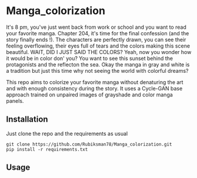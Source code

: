 # Manga_colorization

It's 8 pm, you've just went back from work or school and you want to read your favorite manga.
Chapter 204, it's time for the final confession (and the story finally ends !). The characters are perfectly drawn, you can see their feeling overflowing, their eyes full of tears and the colors making this scene beautiful. WAIT, DID I JUST SAID THE COLORS? Yeah, now you wonder how it would be in color don' you? You want to see this sunset behind the protagonists and the reflecton the sea. Okay the manga in gray and white is a tradition but just this time why not seeing the world with colorful dreams?

This repo aims to colorize your favorite manga without denaturing the art and with enough consistency during the story.
It uses a Cycle-GAN base approach trained on unpaired images of grayshade and color manga panels.

## Installation

Just clone the repo and the requirements as usual
```
git clone https://github.com/Rubiksman78/Manga_colorization.git
pip install -r requirements.txt
```

## Usage
